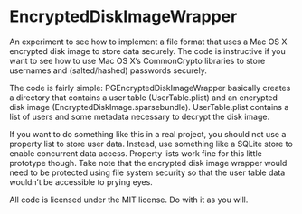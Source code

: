 # EncryptedDiskImageWrapper

An experiment to see how to implement a file format that uses a Mac OS X encrypted disk image to store data securely. The code is instructive if you want to see how to use Mac OS X’s CommonCrypto libraries to store usernames and (salted/hashed) passwords securely.

The code is fairly simple: PGEncryptedDiskImageWrapper basically creates a directory that contains a user table (UserTable.plist) and an encrypted disk image (EncryptedDiskImage.sparsebundle). UserTable.plist contains a list of users and some metadata necessary to decrypt the disk image.

If you want to do something like this in a real project, you should not use a property list to store user data. Instead, use something like a SQLite store to enable concurrent data access. Property lists work fine for this little prototype though. Take note that the encrypted disk image wrapper would need to be protected using file system security so that the user table data wouldn’t be accessible to prying eyes.

All code is licensed under the MIT license. Do with it as you will.
